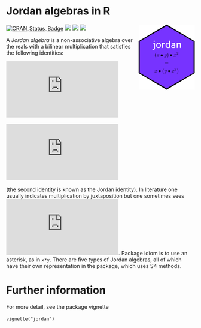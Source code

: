 Jordan algebras in R
================

<!-- README.md is generated from README.Rmd. Please edit that file -->

<img src="man/figures/jordan.png" width = "150" align="right" />

[![CRAN_Status_Badge](https://www.r-pkg.org/badges/version/jordan?color=green)](https://cran.r-project.org/package=jordan)
![](https://cranlogs.r-pkg.org/badges/grand-total/jordan?color=green)
![](https://cranlogs.r-pkg.org/badges/jordan?color=green)
![](https://cranlogs.r-pkg.org/badges/last-week/jordan?color=green)

A *Jordan algebra* is a non-associative algebra over the reals with a
bilinear multiplication that satisfies the following identities:

![xy=yx](https://latex.codecogs.com/png.latex?xy%3Dyx "xy=yx")

![(xy)(xx)=x(y(xx))](https://latex.codecogs.com/png.latex?%28xy%29%28xx%29%3Dx%28y%28xx%29%29 "(xy)(xx)=x(y(xx))")

(the second identity is known as the Jordan identity). In literature one
usually indicates multiplication by juxtaposition but one sometimes sees
![x\circ y](https://latex.codecogs.com/png.latex?x%5Ccirc%20y "x\circ y").
Package idiom is to use an asterisk, as in `x*y`. There are five types
of Jordan algebras, all of which have their own representation in the
package, which uses S4 methods.

# Further information

For more detail, see the package vignette

`vignette("jordan")`
